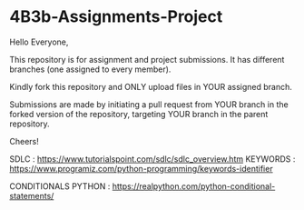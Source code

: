 # 4B3b-Assignments-Project

Hello Everyone,

This repository is for assignment and project submissions. It has different branches (one assigned to every member).

Kindly fork this repository and ONLY upload files in YOUR assigned branch.

Submissions are made by initiating a pull request from YOUR branch in the forked version of the repository, targeting YOUR branch in the parent repository.

Cheers!


SDLC : https://www.tutorialspoint.com/sdlc/sdlc_overview.htm
KEYWORDS : https://www.programiz.com/python-programming/keywords-identifier

CONDITIONALS PYTHON : https://realpython.com/python-conditional-statements/